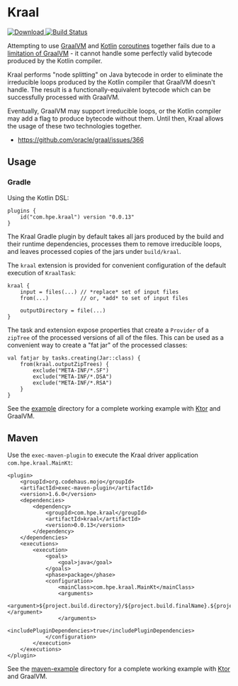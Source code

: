 # Kraal #

[ ![Download](https://api.bintray.com/packages/bradnewman/kraal/kraal/images/download.svg) ](https://bintray.com/bradnewman/kraal/kraal/_latestVersion)
[![Build Status](https://travis-ci.org/HewlettPackard/kraal.svg?branch=master)](https://travis-ci.org/HewlettPackard/kraal)

Attempting to use [GraalVM](https://www.graalvm.org/) and [Kotlin](http://kotlinlang.org/)
[coroutines](http://kotlinlang.org/docs/reference/coroutines-overview.html) together fails due to a
[limitation of GraalVM](https://github.com/oracle/graal/issues/366) - it cannot handle some perfectly valid
bytecode produced by the Kotlin compiler.

Kraal performs "node splitting" on Java bytecode in order to eliminate the irreducible loops produced by the
Kotlin compiler that GraalVM doesn't handle.  The result is a functionally-equivalent bytecode which can be
successfully processed with GraalVM.

Eventually, GraalVM may support irreducible loops, or the Kotlin compiler may add a flag to produce bytecode without them.
Until then, Kraal allows the usage of these two technologies together.

 * https://github.com/oracle/graal/issues/366

## Usage ##

### Gradle ###

Using the Kotlin DSL:

    plugins {
        id("com.hpe.kraal") version "0.0.13"
    }

The Kraal Gradle plugin by default takes all jars produced by the build and their runtime dependencies,
processes them to remove irreducible loops, and leaves processed copies of the jars under `build/kraal`.

The `kraal` extension is provided for convenient configuration of the default execution of `KraalTask`:

    kraal {
        input = files(...) // *replace* set of input files
        from(...)          // or, *add* to set of input files

        outputDirectory = file(...)
    }

The task and extension expose properties that create a `Provider` of a `zipTree` of the processed versions of all of the files.
This can be used as a convenient way to create a "fat jar" of the processed classes:

    val fatjar by tasks.creating(Jar::class) {
        from(kraal.outputZipTrees) {
            exclude("META-INF/*.SF")
            exclude("META-INF/*.DSA")
            exclude("META-INF/*.RSA")
        }
    }

See the [example](https://github.com/HewlettPackard/kraal/tree/master/example) directory for a complete working example with [Ktor](https://ktor.io/) and GraalVM.

## Maven ##

Use the `exec-maven-plugin` to execute the Kraal driver application `com.hpe.kraal.MainKt`:

    <plugin>
        <groupId>org.codehaus.mojo</groupId>
        <artifactId>exec-maven-plugin</artifactId>
        <version>1.6.0</version>
        <dependencies>
            <dependency>
                <groupId>com.hpe.kraal</groupId>
                <artifactId>kraal</artifactId>
                <version>0.0.13</version>
            </dependency>
        </dependencies>
        <executions>
            <execution>
                <goals>
                    <goal>java</goal>
                </goals>
                <phase>package</phase>
                <configuration>
                    <mainClass>com.hpe.kraal.MainKt</mainClass>
                    <arguments>
                        <argument>${project.build.directory}/${project.build.finalName}.${project.packaging}</argument>
                    </arguments>
                    <includePluginDependencies>true</includePluginDependencies>
                </configuration>
            </execution>
        </executions>
    </plugin>

See the [maven-example](https://github.com/HewlettPackard/kraal/tree/master/maven-example) directory for a complete working example with [Ktor](https://ktor.io/) and GraalVM.
